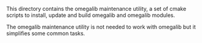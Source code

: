 This directory contains the omegalib maintenance utility, a set of cmake scripts 
to install, update and build omegalib and omegalib modules.

The omegalib maintenance utility is not needed to work with omegalib but it
simplifies some common tasks.